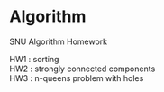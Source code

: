 # Algorithm
SNU Algorithm Homework

HW1 : sorting</br>
HW2 : strongly connected components</br>
HW3 : n-queens problem with holes
